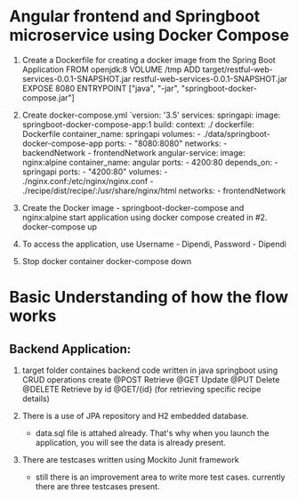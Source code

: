 Angular frontend and Springboot microservice using Docker Compose
======================================================================

1. Create a Dockerfile for creating a docker image from the Spring Boot Application FROM openjdk:8 VOLUME /tmp ADD target/restful-web-services-0.0.1-SNAPSHOT.jar restful-web-services-0.0.1-SNAPSHOT.jar EXPOSE 8080 ENTRYPOINT ["java", "-jar", "springboot-docker-compose.jar"]

2. Create docker-compose.yml `version: '3.5' services: springapi: image: springboot-docker-compose-app:1 build: context: ./ dockerfile: Dockerfile container_name: springapi volumes: - ./data/springboot-docker-compose-app ports: - "8080:8080" networks: - backendNetwork - frontendNetwork angular-service: image: nginx:alpine container_name: angular ports: - 4200:80 depends_on: - springapi ports: - "4200:80" volumes: - ./nginx.conf:/etc/nginx/nginx.conf - ./recipe/dist/recipe/:/usr/share/nginx/html networks: - frontendNetwork

3. Create the Docker image - springboot-docker-compose and nginx:alpine start application using docker compose created in #2. docker-compose up

4. To access the application, use Username - Dipendi, Password - Dipendi 

5. Stop docker container docker-compose down


Basic Understanding of how the flow works
======================================================================

Backend Application:
--------------------

1. target folder containes backend code written in java springboot using CRUD operations 
    create @POST
    Retrieve @GET
    Update @PUT
    Delete @DELETE
    Retrieve by id @GET/{id} (for retrieving specific recipe details)
    
2. There is a use of JPA repository and H2 embedded database. 
    - data.sql file is attahed already. That's why when you launch the application, you will see the data is already present.
    
2. There are testcases written using Mockito Junit framework 
    - still there is an improvement area to write more test cases. currently there are three testcases present.

